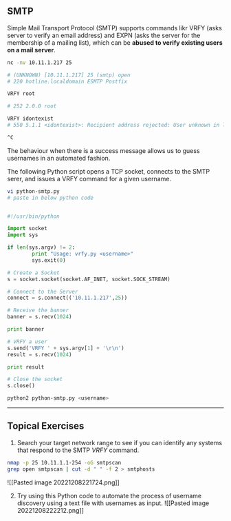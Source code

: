 ## SMTP
Simple Mail Transport Protocol (SMTP) supports commands likr VRFY (asks server to verify an email address) and EXPN (asks the server for the membership of a mailing list), which can be **abused to verify existing users on a mail server**.
```bash
nc -nv 10.11.1.217 25

# (UNKNOWN) [10.11.1.217] 25 (smtp) open
# 220 hotline.localdomain ESMTP Postfix

VRFY root

# 252 2.0.0 root

VRFY idontexist
# 550 5.1.1 <idontexist>: Recipient address rejected: User unknown in local recipient table

^C
```
The behaviour when there is a success message allows us to guess usernames in an automated fashion.

The following Python script opens a TCP socket, connects to the SMTP serer, and issues a VRFY command for a given username.
```bash
vi python-smtp.py
# paste in below python code
```

```python

#!/usr/bin/python

import socket
import sys

if len(sys.argv) != 2:
        print "Usage: vrfy.py <username>"
        sys.exit(0)

# Create a Socket
s = socket.socket(socket.AF_INET, socket.SOCK_STREAM)

# Connect to the Server
connect = s.connect(('10.11.1.217',25))

# Receive the banner
banner = s.recv(1024)

print banner

# VRFY a user
s.send('VRFY ' + sys.argv[1] + '\r\n')
result = s.recv(1024)

print result

# Close the socket
s.close()

```

```bash
python2 python-smtp.py <username>
```
***
## Topical Exercises

1. Search your target network range to see if you can identify any systems that respond to the SMTP _VRFY_ command.
```bash
nmap -p 25 10.11.1.1-254 -oG smtpscan
grep open smtpscan | cut -d " " -f 2 > smtphosts
```
![[Pasted image 20221208221724.png]]

2. Try using this Python code to automate the process of username discovery using a text file with usernames as input.
![[Pasted image 20221208222212.png]]
